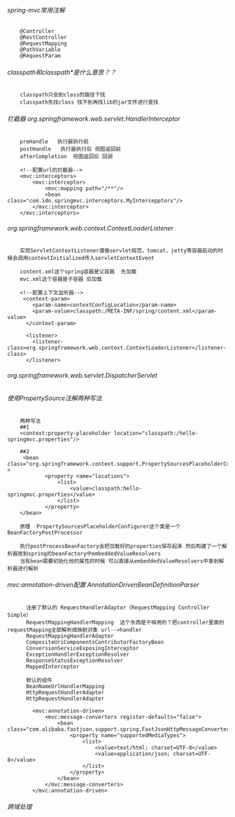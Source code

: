 
###### spring-mvc常用注解
        @Controller
        @RestController
        @RequestMapping
        @PathVariable
        @RequestParam
        
###### classpath和classpath*是什么意思？？    
        classpath只会到class的路径下找
        classpath先找class 找不到再找lib的jar文件进行查找
        
###### 拦截器 org.springframework.web.servlet.HandlerInterceptor
        preHandle   执行器执行前
        postHandle   执行器执行后 视图返回前
        afterCompletion  视图返回后 回调
        
        <!--配置url的拦截器-->
        <mvc:interceptors>
            <mvc:interceptor>
                <mvc:mapping path="/**"/>
                <bean class="com.ido.springmvc.interceptors.MyIntercepptors"/>
            </mvc:interceptor>
        </mvc:interceptors>

        
###### org.springframework.web.context.ContextLoaderListener

        实现ServletContextListener遵循servlet规范，tomcat，jetty等容器启动的时候会调用contextInitialized传入servletContextEvent

        content.xml这个spring容器是父容器  先加载
        mvc.xml这个容器是子容器 后加载

        <!--配置上下文监听器-->
         <context-param>
            <param-name>contextConfigLocation</param-name>
            <param-value>classpath:/META-INF/spring/content.xml</param-value>
          </context-param>
        
          <listener>
            <listener-class>org.springframework.web.context.ContextLoaderListener</listener-class>
          </listener>


###### org.springframework.web.servlet.DispatcherServlet        



###### 使用PropertySource注解两种写法
        两种写法
        ##1
        <context:property-placeholder location="classpath:/hello-springmvc.properties"/>
        
        ##2
         <bean class="org.springframework.context.support.PropertySourcesPlaceholderConfigurer" >
                <property name="locations">
                    <list>
                        <value>classpath:hello-springmvc.properties</value>
                    </list>
                </property>
        </bean>
        
        原理  PropertySourcesPlaceholderConfigurer这个类是一个BeanFactoryPostProcessor 
        
        执行postProcessBeanFactory会把加载好的properties保存起来 然后构建了一个解析器放到spring的beanFactory中embeddedValueResolvers
        当有bean需要初始化他的属性的时候 可以直接从embeddedValueResolvers中拿到解析器进行解析
         
        
######  mvc:annotation-driven配置   AnnotationDrivenBeanDefinitionParser
        
          注册了默认的 RequestHandlerAdaptor（RequestMapping Controller  Simple）
          RequestMappingHandlerMapping  这个东西是干嘛用的？把controller里面的requestMapping全部解析成映射对象 url-->handler
          RequestMappingHandlerAdapter
          CompositeUriComponentsContributorFactoryBean
          ConversionServiceExposingInterceptor
          ExceptionHandlerExceptionResolver
          ResponseStatusExceptionResolver
          MappedInterceptor
          
          默认的组件
          BeanNameUrlHandlerMapping
          HttpRequestHandlerAdapter
          HttpRequestHandlerAdapter
          
            <mvc:annotation-driven>
                <mvc:message-converters register-defaults="false">
                    <bean class="com.alibaba.fastjson.support.spring.FastJsonHttpMessageConverter">
                        <property name="supportedMediaTypes">
                            <list>
                                <value>text/html; charset=UTF-8</value>
                                <value>application/json; charset=UTF-8</value>
                            </list>
                        </property>
                    </bean>
                </mvc:message-converters>
            </mvc:annotation-driven>
            
            
###### 跨域处理            